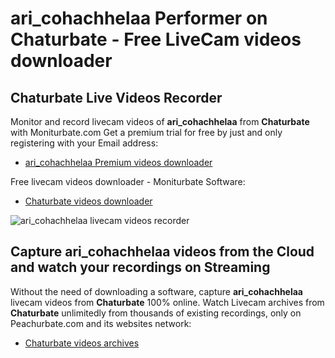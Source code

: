 # ari_cohachhelaa Performer on Chaturbate - Free LiveCam videos downloader

## Chaturbate Live Videos Recorder

Monitor and record livecam videos of **ari_cohachhelaa** from **Chaturbate** with Moniturbate.com
Get a premium trial for free by just and only registering with your Email address:
* [ari_cohachhelaa Premium videos downloader](https://moniturbate.com/request-demo-licence-key.html)

Free livecam videos downloader - Moniturbate Software:
* [Chaturbate videos downloader](https://moniturbate.com/moniturbate-download-software.html)

![ari_cohachhelaa livecam videos recorder](https://peachurnet.com/templates/moniturbate-software.png)


## Capture ari_cohachhelaa videos from the Cloud and watch your recordings on Streaming

Without the need of downloading a software, capture **ari_cohachhelaa** livecam videos from **Chaturbate** 100% online.
Watch Livecam archives from **Chaturbate** unlimitedly from thousands of existing recordings, only on Peachurbate.com and its websites network:
* [Chaturbate videos archives](https://peachurnet.com/)
